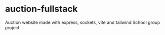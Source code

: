 # auction-fullstack

Auction website made with express, sockets, vite and tailwind
School group project
